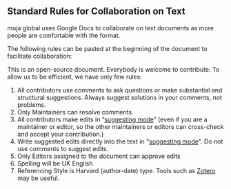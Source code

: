 ## Standard Rules for Collaboration on Text

moja global uses Google Docs to collaborate on text documents as more people are comfortable with the format.

The following rules can be pasted at the beginning of the document to facilitate collaboration:

This is an open-source document. Everybody is welcome to contribute. To allow us to be efficient, we have only few rules:

1. All contributors use comments to ask questions or make substantial and structural suggestions. Always suggest solutions in your comments, not problems.
1. Only Maintainers can resolve comments.
1. All contributors make edits in “[suggesting mode](https://www.youtube.com/watch?v=M8B0HaLk0_s)” (even if you are a maintainer or editor, so the other maintainers or editors can cross-check and accept your contribution.)
1. Write suggested edits directly into the text in "[suggesting mode](https://www.youtube.com/watch?v=M8B0HaLk0_s)". Do not use comments to suggest edits.
1. Only Editors assigned to the document can approve edits
1. Spelling will be UK English
1. Referencing Style is Harvard (author-date) type. Tools such as [Zotero](https://www.zotero.org/) may be useful.

